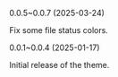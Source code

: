0.0.5~0.0.7 (2025-03-24)

Fix some file status colors.

0.0.1~0.0.4 (2025-01-17)

Initial release of the theme.